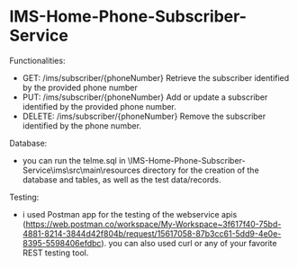 # IMS-Home-Phone-Subscriber-Service

Functionalities:
- GET:         /ims/subscriber/{phoneNumber}
Retrieve the subscriber identified by the provided phone number
- PUT:          /ims/subscriber/{phoneNumber}
Add or update a subscriber identified by the provided phone number.
- DELETE:       /ims/subscriber/{phoneNumber}
Remove the subscriber identified by the phone number.

Database:
- you can run the telme.sql in \IMS-Home-Phone-Subscriber-Service\ims\src\main\resources directory for the creation of the database and tables, as well as the test data/records.

Testing:
- i used Postman app for the testing of the webservice apis (https://web.postman.co/workspace/My-Workspace~3f617f40-75bd-4881-8214-3844d42f804b/request/15617058-87b3cc61-5dd9-4e0e-8395-5598406efdbc). you can also used curl or any of your favorite REST testing tool.
